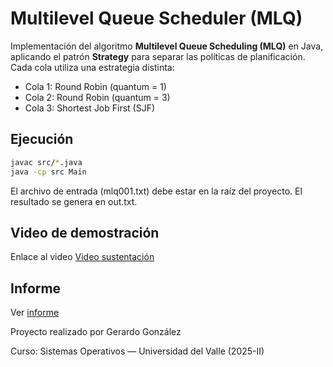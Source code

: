 # Multilevel Queue Scheduler (MLQ)

Implementación del algoritmo **Multilevel Queue Scheduling (MLQ)** en Java, aplicando el patrón **Strategy** para separar las políticas de planificación.  
Cada cola utiliza una estrategia distinta:
- Cola 1: Round Robin (quantum = 1)
- Cola 2: Round Robin (quantum = 3)
- Cola 3: Shortest Job First (SJF)

## Ejecución

```bash
javac src/*.java
java -cp src Main
```

El archivo de entrada (mlq001.txt) debe estar en la raíz del proyecto.
El resultado se genera en out.txt.

## Video de demostración
Enlace al video [Video sustentación](https://youtu.be/hlf7ez7I2h0)

## Informe
Ver [informe](Informe.md)

Proyecto realizado por Gerardo González

Curso: Sistemas Operativos — Universidad del Valle (2025-II)
